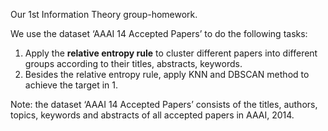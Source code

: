 Our 1st Information Theory group-homework.

We use the dataset ‘AAAI 14 Accepted Papers’ to do the following tasks:

1.	Apply the **relative entropy rule** to cluster different papers into different groups according to their titles, abstracts, keywords.
2.	Besides the relative entropy rule, apply KNN and DBSCAN method to achieve the target in 1.

Note: the dataset ‘AAAI 14 Accepted Papers’ consists of the titles, authors, topics, keywords and abstracts of all accepted papers in AAAI, 2014. 
